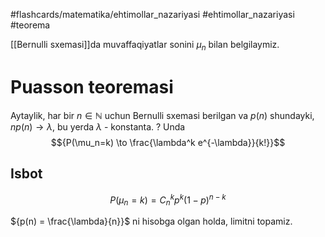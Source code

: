 #flashcards/matematika/ehtimollar_nazariyasi
#ehtimollar_nazariyasi
#teorema

[[Bernulli sxemasi]]da muvaffaqiyatlar sonini ${\mu_n}$ bilan belgilaymiz.

# Puasson teoremasi
Aytaylik, har bir ${n \in \mathbb{N}}$ uchun Bernulli sxemasi berilgan va ${p(n)}$ shundayki, ${n p(n) \to \lambda}$, bu yerda $\lambda$ - konstanta.
?
Unda $${P(\mu_n=k) \to \frac{\lambda^k e^{-\lambda}}{k!}}$$

## Isbot
<!--SR:!2024-04-30,3,250-->

$$P(\mu_n = k) = C_n^k p^k (1 - p)^{n-k}$$

${p(n) = \frac{\lambda}{n}}$ ni hisobga olgan holda, limitni topamiz.

